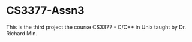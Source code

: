 # CS3377-Assn3
This is the third project the course CS3377 - C/C++ in Unix taught by Dr. Richard Min. 
